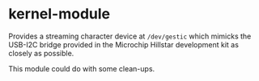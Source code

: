 kernel-module
=============

Provides a streaming character device at `/dev/gestic` which mimicks the USB-I2C bridge provided in the Microchip Hillstar
development kit as closely as possible.

This module could do with some clean-ups.
